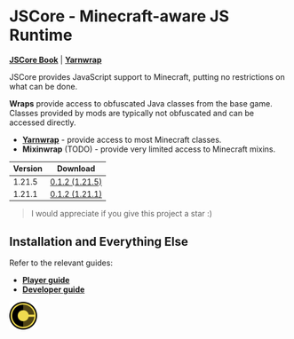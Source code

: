 # JSCore - Minecraft-aware JS Runtime

**[JSCore Book](https://jscore.siri.ws)** | [**Yarnwrap**](https://github.com/FabricCore/yarnwrap)

JSCore provides JavaScript support to Minecraft, putting no restrictions on what can be done.

**Wraps** provide access to obfuscated Java classes from the base game. Classes provided by mods are typically not obfuscated and can be accessed directly.
- [**Yarnwrap**](https://github.com/FabricCore/yarnwrap) - provide access to most Minecraft classes.
- **Mixinwrap** (TODO) - provide very limited access to Minecraft mixins.

|Version|Download|
|---|---|
|1.21.5|[0.1.2 (1.21.5)](https://github.com/FabricCore/JSCore/releases/download/0.1.2/jscore-1.21.5-0.1.2.jar)
|1.21.1|[0.1.2 (1.21.1)](https://github.com/FabricCore/JSCore/releases/download/0.1.2/jscore-1.21.1-0.1.2.jar)

> I would appreciate if you give this project a star :)

## Installation and Everything Else

Refer to the relevant guides:
- [**Player guide**](https://jscore.siri.ws/player/)
- [**Developer guide**](https://jscore.siri.ws/dev/)

<img src="./src/main/resources/assets/template/icon.png" width=50px>
